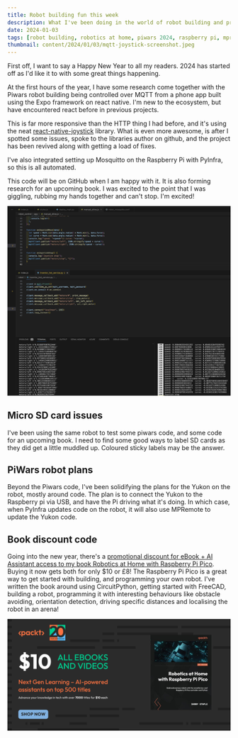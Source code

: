 ```yaml
---
title: Robot building fun this week
description: What I've been doing in the world of robot building and programming this week
date: 2024-01-03
tags: [robot building, robotics at home, piwars 2024, raspberry pi, mpremote, robot programming,  mqtt, react native]
thumbnail: content/2024/01/03/mqtt-joystick-screenshot.jpeg
---
```

First off, I want to say a Happy New Year to all my readers. 2024 has started off as I'd like it to with some great things happening.

At the first hours of the year, I have some research come together with the Piwars robot building being controlled over MQTT from a phone app built using the Expo framework on react native. I'm new to the ecosystem, but have encountered react before in previous projects.

This is far more responsive than the HTTP thing I had before, and it's using the neat [react-native-joystick](https://www.npmjs.com/package/@korsolutions/react-native-joystick) library. What is even more awesome, is after I spotted some issues, spoke to the libraries author on github, and the project has been revived along with getting a load of fixes.

I've also integrated setting up Mosquitto on the Raspberry Pi with PyInfra, so this is all automated.

This code will be on GitHub when I am happy with it. It is also forming research for an upcoming book. I was excited to the point that I was giggling, rubbing my hands together and can't stop. I'm excited!

![screenshot of the me working on this code](mqtt-joystick-screenshot.jpeg)

## Micro SD card issues

 I've been using the same robot to test some piwars code, and some code for an upcoming book. I need to find some good ways to label SD cards as they did get a little muddled up. Coloured sticky labels may be the answer.

## PiWars robot plans

Beyond the Piwars code, I've been solidifying the plans for the Yukon on the robot, mostly around code. The plan is to connect the Yukon to the Raspberry pi via USB, and have the Pi driving what it's doing. In which case, when PyInfra updates code on the robot, it will also use MPRemote to update the Yukon code.

## Book discount code

Going into the new year, there's a [promotional discount for eBook + AI Assistant access to my book Robotics at Home with Raspberry Pi Pico](https://packt.link/C08Du). Buying it now gets both for only $10 or £8! The Raspberry Pi Pico is a great way to get started with building, and programming your own robot. I've written the book around using CircuitPython, getting started with FreeCAD, building a robot, programming it with interesting behaviours like obstacle avoiding, orientation detection, driving specific distances and localising the robot in an arena!

[![Robotics Ebook banner $10 for all eBooks and Videos - Robotics at Home with Raspberry Pi Pico](Robotics-banner.png)](https://packt.link/C08Du)

